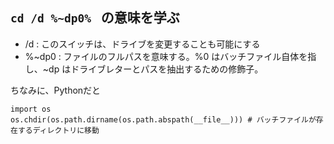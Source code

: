 ## `cd /d %~dp0% ` の意味を学ぶ
* /d : このスイッチは、ドライブを変更することも可能にする
* %~dp0 : ファイルのフルパスを意味する。%0 はバッチファイル自体を指し、~dp はドライブレターとパスを抽出するための修飾子。

ちなみに、Pythonだと
```
import os
os.chdir(os.path.dirname(os.path.abspath(__file__))) # バッチファイルが存在するディレクトリに移動
```
